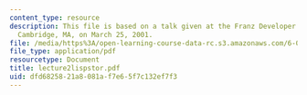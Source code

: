 ```yaml
---
content_type: resource
description: This file is based on a talk given at the Franz Developer Symposium in
  Cambridge, MA, on March 25, 2001.
file: /media/https%3A/open-learning-course-data-rc.s3.amazonaws.com/6-001-structure-and-interpretation-of-computer-programs-spring-2005/dfd6825821a8081af7e65f7c132ef7f3_lecture2lispstor.pdf
file_type: application/pdf
resourcetype: Document
title: lecture2lispstor.pdf
uid: dfd68258-21a8-081a-f7e6-5f7c132ef7f3
---
```

